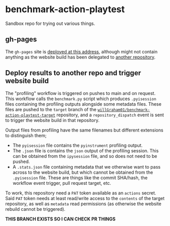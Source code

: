 # benchmark-action-playtest
Sandbox repo for trying out various things.

## gh-pages

The `gh-pages` site is [deployed at this address](https://willgraham01.github.io/benchmark-action-playtest/), although might not contain anything as the website build has been delegated to [another repository](#deploy-results-to-another-repo-and-trigger-website-build).

## Deploy results to another repo and trigger website build

The "profiling" workflow is triggered on pushes to main and on request.
This workflow calls the `benchmark.py` script which produces `.pyisession` files containing the profiling outputs alongside some metadata files.
These files are pushed to the `target` branch of the [`willGraham01/benchmark-action-playtest-target`](https://github.com/willGraham01/benchmark-action-playtest-target/) repository, and a `repository_dispatch` event is sent to trigger the website build in that repository.

Output files from profiling have the same filenames but different extensions to distinguish them;
- The `pyisession` file contains the `pyinstrument` profiling output.
- The `.json` file is contains the `json` output of the profiling session. This can be obtained from the `ipysession` file, and so does not need to be pushed.
- A `.stats.json` file containing metadata that we otherwise want to pass across to the website build, but which cannot be obtained from the `.pyisession` file. These are things like the commit SHA/hash, the workflow event trigger, pull request target, etc.

To work, this repository need a `PAT` token available as an `actions` secret.
Said `PAT` token needs at least read/write access to the `contents` of the target repository, as well as `metadata` read permissions (as otherwise the website rebuild cannot be triggered).

**THIS BRANCH EXISTS SO I CAN CHECK PR THINGS**
